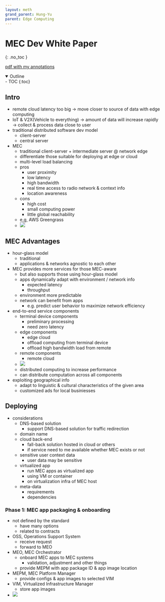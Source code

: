 ```yaml
---
layout: meth
grand_parent: Hung-Yu
parent: Edge Computing
---
```

# MEC Dev White Paper
{: .no_toc }

[pdf with my annotations](etsi_wp20ed2_MEC_SoftwareDevelopment.pdf)

<details open markdown="block">
  <summary>
    Outline
  </summary>
- TOC
{:toc}
</details>

## Intro
- remote cloud latency too big -> move closer to source of data with edge computing
- IoT & V2X(Vehicle to everything) -> amount of data will increase rapidly -> collect & process data close to user
- traditional distributed software dev model
	- client-server
	- central server
- MEC
	- traditional client-server + intermediate server @ network edge
	- differentiate those suitable for deploying at edge or cloud
	- multi-level load balancing
	- pros
		- user proximity
		- low latency
		- high bandwidth
		- real time access to radio network & context info
		- location awareness
	- cons
		- high cost
		- small computing power
		- little global reachability
	- e,g, AWS Greengrass
	- ![](https://i.imgur.com/5JDZd37.png)

## MEC Advantages
- hour-glass model
	- traditional
	- applications & networks agnostic to each other
- MEC provides more services for those MEC-aware
	- but also supports those using hour-glass model
	- apps dynamically adapt with environment / network info
		- expected latency
		- throughput
	- environment more predictable
	- network can benefit from apps
		- e.g. predict user behavior to maximize network efficiency
- end-to-end service components
	- terminal device components
		- preliminary processing
		- need zero latency
	- edge components
		- edge cloud
		- offload computing from terminal device
		- offload high bandwidth load from remote
	- remote components
		- remote cloud
	- ![](https://i.imgur.com/SavF5b8.png)
	- distributed computing to increase performance
	- can distribute computation across all components
- exploiting geographical info
	- adapt to linguistic & cultural characteristics of the given area
	- customized ads for local businiesses

## Deploying
- considerations
	- DNS-based solution
		- support DNS-based solution for traffic redirection
	- domain name
	- cloud back-end
		- fall-back solution hosted in cloud or others
		- if service need to me available whether MEC exists or not
	- sensitive user context data
		- user data may be sensitive
	- virtualized app
		- run MEC apps as virtualized app
		- using VM or container
		- on virtualization infra of MEC host
	- meta-data
		- requirements
		- dependencies

### Phase 1: MEC app packaging & onboarding
- not defined by the standard
	- have many options
	- related to contracts
- OSS, Operations Support System
	- receive request
	- forward to MEO
- MEO, MEC Orchestrator
	- onboard MEC apps to MEC systems
		- validation, adjustment and other things
	- provide MEPM with app package ID & app image location
- MEPM, MEC Platform Manager
	- provide configs & app images to selected VIM
- VIM, Virtualized Infrastructure Manager
	- store app images
- ![](https://i.imgur.com/k1IQA3G.png)

